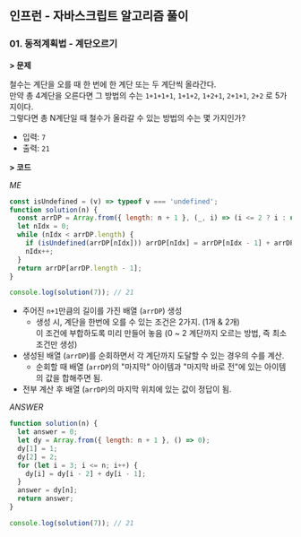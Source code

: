 ## 인프런 - 자바스크립트 알고리즘 풀이

### **01.** 동적계획법 - 계단오르기

**> 문제**

철수는 계단을 오를 때 한 번에 한 계단 또는 두 계단씩 올라간다.  
만약 총 4계단을 오른다면 그 방법의 수는 `1+1+1+1`, `1+1+2`, `1+2+1`, `2+1+1`, `2+2` 로 5가지이다.  
그렇다면 총 N계단일 때 철수가 올라갈 수 있는 방법의 수는 몇 가지인가?

- 입력: `7`
- 출력: `21`

**> 코드**

_ME_

```js
const isUndefined = (v) => typeof v === 'undefined';
function solution(n) {
  const arrDP = Array.from({ length: n + 1 }, (_, i) => (i <= 2 ? i : undefined));
  let nIdx = 0;
  while (nIdx < arrDP.length) {
    if (isUndefined(arrDP[nIdx])) arrDP[nIdx] = arrDP[nIdx - 1] + arrDP[nIdx - 2];
    nIdx++;
  }
  return arrDP[arrDP.length - 1];
}

console.log(solution(7)); // 21
```
- 주어진 `n+1`만큼의 길이를 가진 배열 (`arrDP`) 생성
  - 생성 시, 계단을 한번에 오를 수 있는 조건은 2가지. (1개 & 2개)  
    이 조건에 부합하도록 미리 만들어 놓음 (0 ~ 2 계단까지 오르는 방법, 즉 최소 조건만 생성)
- 생성된 배열 (`arrDP`)를 순회하면서 각 계단까지 도달할 수 있는 경우의 수를 계산.
  - 순회할 때 배열 (`arrDP`)의 "마지막" 아이템과 "마지막 바로 전"에 있는 아이템의 값을 합해주면 됨.
- 전부 계산 후 배열 (`arrDP`)의 마지막 위치에 있는 값이 정답이 됨.

_ANSWER_

```js
function solution(n) {
  let answer = 0;
  let dy = Array.from({ length: n + 1 }, () => 0);
  dy[1] = 1;
  dy[2] = 2;
  for (let i = 3; i <= n; i++) {
    dy[i] = dy[i - 2] + dy[i - 1];
  }
  answer = dy[n];
  return answer;
}

console.log(solution(7)); // 21
```
